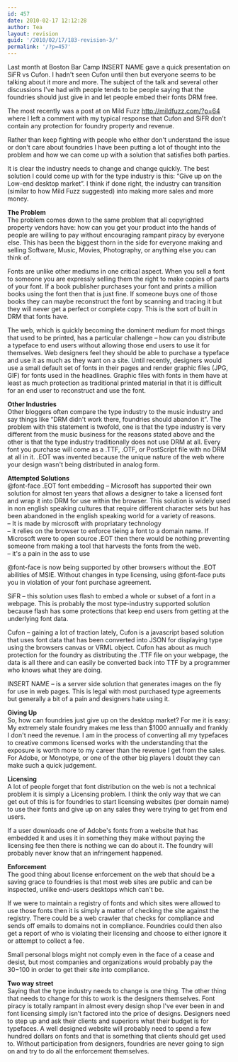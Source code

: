 ```yaml
---
id: 457
date: 2010-02-17 12:12:28
author: Tea
layout: revision
guid: '/2010/02/17/183-revision-3/'
permalink: '/?p=457'
---
```


Last month at Boston Bar Camp INSERT NAME gave a quick presentation on SiFR vs Cufon. I hadn't seen Cufon until then but everyone seems to be talking about it more and more. The subject of the talk and several other discussions I've had with people tends to be people saying that the foundries should just give in and let people embed their fonts DRM free.

The most recently was a post at on Mild Fuzz http://mildfuzz.com/?p=64 where I left a comment with my typical response that Cufon and SiFR don't contain any protection for foundry property and revenue.

Rather than keep fighting with people who either don't understand the issue or don't care about foundries I have been putting a lot of thought into the problem and how we can come up with a solution that satisfies both parties.

It is clear the industry needs to change and change quickly. The best solution I could come up with for the type industry is this: “Give up on the Low-end desktop market”. I think if done right, the industry can transition (similar to how Mild Fuzz suggested) into making more sales and more money.

**The Problem**  
The problem comes down to the same problem that all copyrighted property vendors have: how can you get your product into the hands of people are willing to pay without encouraging rampant piracy by everyone else. This has been the biggest thorn in the side for everyone making and selling Software, Music, Movies, Photography, or anything else you can think of.

Fonts are unlike other mediums in one critical aspect. When you sell a font to someone you are expressly selling them the right to make copies of parts of your font. If a book publisher purchases your font and prints a million books using the font then that is just fine. If someone buys one of those books they can maybe reconstruct the font by scanning and tracing it but they will never get a perfect or complete copy. This is the sort of built in DRM that fonts have.

The web, which is quickly becoming the dominent medium for most things that used to be printed, has a particular challenge – how can you distribute a typeface to end users without allowing those end users to use it for themselves. Web designers feel they should be able to purchase a typeface and use it as much as they want on a site. Until recently, designers would use a small default set of fonts in their pages and render graphic files (JPG, GIF) for fonts used in the headlines. Graphic files with fonts in them have at least as much protection as traditional printed material in that it is difficult for an end user to reconstruct and use the font.

**Other Industries**  
Other bloggers often compare the type industry to the music industry and say things like “DRM didn't work there, foundries should abandon it”. The problem with this statement is twofold, one is that the type industry is very different from the music business for the reasons stated above and the other is that the type industry traditionally does not use DRM at all. Every font you purchase will come as a .TTF, .OTF, or PostScript file with no DRM at all in it. .EOT was invented because the unique nature of the web where your design wasn't being distributed in analog form.

**Attempted Solutions**  
@font-face .EOT font embedding – Microsoft has supported their own solution for almost ten years that allows a designer to take a licensed font and wrap it into DRM for use within the browser. This solution is widely used in non english speaking cultures that require different character sets but has been abandoned in the english speaking world for a variety of reasons.  
 – It is made by microsoft with propriatary technology  
 – it relies on the browser to enforce tieing a font to a domain name. If Microsoft were to open source .EOT then there would be nothing preventing someone from making a tool that harvests the fonts from the web.  
 – it's a pain in the ass to use

@font-face is now being supported by other browsers without the .EOT abilities of MSIE. Without changes in type licensing, using @font-face puts you in violation of your font purchase agreement.

SiFR – this solution uses flash to embed a whole or subset of a font in a webpage. This is probably the most type-industry supported solution because flash has some protections that keep end users from getting at the underlying font data.

Cufon – gaining a lot of traction lately, Cufon is a javascript based solution that uses font data that has been converted into JSON for displaying type using the browsers canvas or VRML object. Cufon has about as much protection for the foundry as distributing the .TTF file on your webpage, the data is all there and can easily be converted back into TTF by a programmer who knows what they are doing.

INSERT NAME – is a server side solution that generates images on the fly for use in web pages. This is legal with most purchased type agreements but generally a bit of a pain and designers hate using it.

**Giving Up**  
So, how can foundries just give up on the desktop market? For me it is easy: My extremely stale foundry makes me less than $1000 annually and frankly I don't need the revenue. I am in the process of converting all my typefaces to creative commons licensed works with the understanding that the exposure is worth more to my career than the revenue I get from the sales. For Adobe, or Monotype, or one of the other big players I doubt they can make such a quick judgement.

**Licensing**  
A lot of people forget that font distribution on the web is not a technical problem it is simply a Licensing problem. I think the only way that we can get out of this is for foundries to start licensing websites (per domain name) to use their fonts and give up on any sales they were trying to get from end users.

If a user downloads one of Adobe's fonts from a website that has embedded it and uses it in something they make without paying the licensing fee then there is nothing we can do about it. The foundry will probably never know that an infringement happened.

**Enforcement**  
The good thing about license enforcement on the web that should be a saving grace to foundries is that most web sites are public and can be inspected, unlike end-users desktops which can't be.

If we were to maintain a registry of fonts and which sites were allowed to use those fonts then it is simply a matter of checking the site against the registry. There could be a web crawler that checks for compliance and sends off emails to domains not in compliance. Foundries could then also get a report of who is violating their licensing and choose to either ignore it or attempt to collect a fee.

Small personal blogs might not comply even in the face of a cease and desist, but most companies and organizations would probably pay the $30-$100 in order to get their site into compliance.

**Two way street**  
Saying that the type industry needs to change is one thing. The other thing that needs to change for this to work is the designers themselves. Font piracy is totally rampant in almost every design shop I've ever been in and font licensing simply isn't factored into the price of designs. Designers need to step up and ask their clients and superiors what their budget is for typefaces. A well designed website will probably need to spend a few hundred dollars on fonts and that is something that clients should get used to. Without participation from designers, foundries are never going to sign on and try to do all the enforcement themselves.